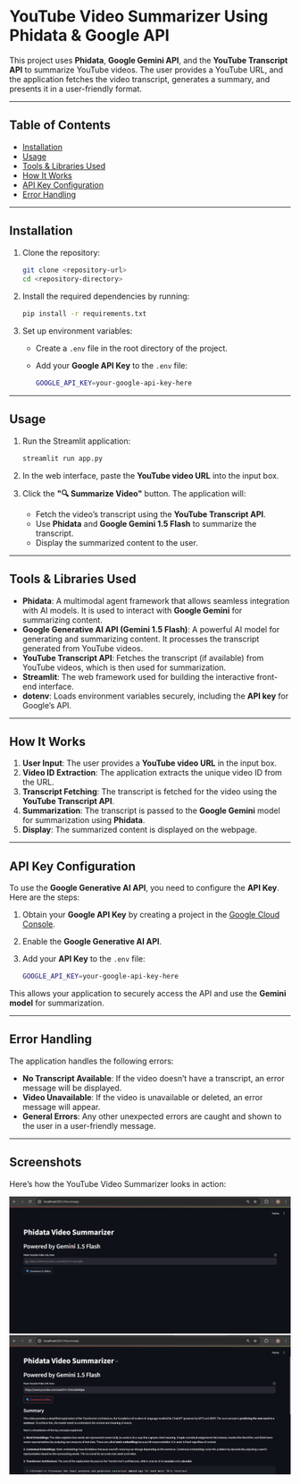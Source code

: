 # YouTube Video Summarizer Using Phidata & Google API

This project uses **Phidata**, **Google Gemini API**, and the **YouTube Transcript API** to summarize YouTube videos. The user provides a YouTube URL, and the
application fetches the video transcript, generates a summary, and presents it in a user-friendly format.

---

## Table of Contents

- [Installation](#installation)
- [Usage](#usage)
- [Tools & Libraries Used](#tools--libraries-used)
- [How It Works](#how-it-works)
- [API Key Configuration](#api-key-configuration)
- [Error Handling](#error-handling)

---

## Installation

1. Clone the repository:

   ```bash
   git clone <repository-url>
   cd <repository-directory>
   ```

2. Install the required dependencies by running:

   ```bash
   pip install -r requirements.txt
   ```

3. Set up environment variables:
   - Create a `.env` file in the root directory of the project.
   - Add your **Google API Key** to the `.env` file:

     ```bash
     GOOGLE_API_KEY=your-google-api-key-here
     ```

---

## Usage

1. Run the Streamlit application:

   ```bash
   streamlit run app.py
   ```

2. In the web interface, paste the **YouTube video URL** into the input box.

3. Click the **"🔍 Summarize Video"** button. The application will:
   - Fetch the video’s transcript using the **YouTube Transcript API**.
   - Use **Phidata** and **Google Gemini 1.5 Flash** to summarize the transcript.
   - Display the summarized content to the user.

---

## Tools & Libraries Used

- **Phidata**: A multimodal agent framework that allows seamless integration with AI models. It is used to interact with **Google Gemini** for summarizing content.
- **Google Generative AI API (Gemini 1.5 Flash)**: A powerful AI model for generating and summarizing content. It processes the transcript generated from YouTube videos.
- **YouTube Transcript API**: Fetches the transcript (if available) from YouTube videos, which is then used for summarization.
- **Streamlit**: The web framework used for building the interactive front-end interface.
- **dotenv**: Loads environment variables securely, including the **API key** for Google’s API.

---

## How It Works

1. **User Input**: The user provides a **YouTube video URL** in the input box.
2. **Video ID Extraction**: The application extracts the unique video ID from the URL.
3. **Transcript Fetching**: The transcript is fetched for the video using the **YouTube Transcript API**.
4. **Summarization**: The transcript is passed to the **Google Gemini** model for summarization using **Phidata**.
5. **Display**: The summarized content is displayed on the webpage.

---

## API Key Configuration

To use the **Google Generative AI API**, you need to configure the **API Key**. Here are the steps:

1. Obtain your **Google API Key** by creating a project in the [Google Cloud Console](https://console.cloud.google.com/).
2. Enable the **Google Generative AI API**.
3. Add your **API Key** to the `.env` file:

   ```bash
   GOOGLE_API_KEY=your-google-api-key-here
   ```

This allows your application to securely access the API and use the **Gemini model** for summarization.

---

## Error Handling

The application handles the following errors:

- **No Transcript Available**: If the video doesn’t have a transcript, an error message will be displayed.
- **Video Unavailable**: If the video is unavailable or deleted, an error message will appear.
- **General Errors**: Any other unexpected errors are caught and shown to the user in a user-friendly message.

---

## Screenshots

Here’s how the YouTube Video Summarizer looks in action:

![Screenshot 1](ss/ss1.png)
![Screenshot 2](ss/ss2.png)

